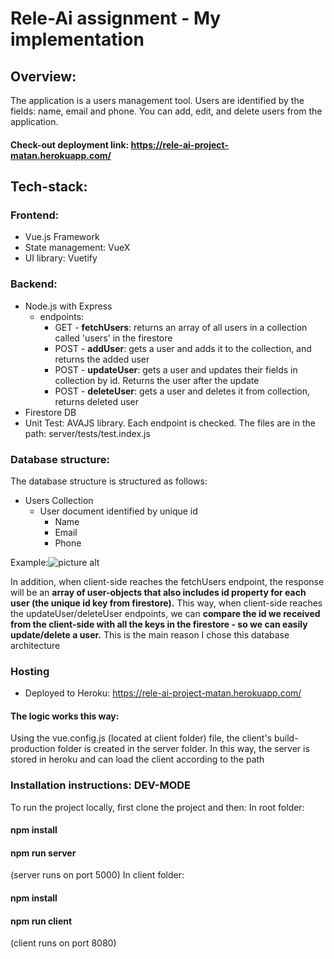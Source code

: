 # Rele-Ai assignment - My implementation

## Overview:
The application is a users management tool.
Users are identified by the fields: name, email and phone.
You can add, edit, and delete users from the application.
#### Check-out deployment link:  https://rele-ai-project-matan.herokuapp.com/


## Tech-stack:
### Frontend:
  * Vue.js Framework
  * State management: VueX
  * UI library: Vuetify
### Backend:
  * Node.js with Express
    * endpoints:
        * GET - **fetchUsers**: returns an array of all users in a collection called 'users' in the firestore
        * POST - **addUser**: gets a user and adds it to the collection, and returns the added user
        * POST - **updateUser**: gets a user and updates their fields in collection by id. Returns the user after the update
        * POST - **deleteUser**: gets a user and deletes it from collection, returns deleted user
  * Firestore DB
  * Unit Test: AVAJS library. Each endpoint is checked. The files are in the path: server/tests/test.index.js
### Database structure:
The database structure is structured as follows:
  * Users Collection
      * User document identified by unique id
          * Name
          * Email
          * Phone
   
Example:![picture alt](https://imgur.com/Ah6RIeY.png)

In addition, when client-side reaches the fetchUsers endpoint, the response will be an **array of user-objects that also includes id property for each user (the unique id key from firestore).**
This way, when client-side reaches the updateUser/deleteUser endpoints, we can **compare the id we received from the client-side with all the keys in the firestore - so we can easily update/delete a user.**
This is the main reason I chose this database architecture
### Hosting
* Deployed to Heroku:  https://rele-ai-project-matan.herokuapp.com/
#### The logic works this way:
Using the vue.config.js (located at client folder) file, the client's build-production folder is created in the server folder.
In this way, the server is stored in heroku and can load the client according to the path

### Installation instructions: DEV-MODE
To run the project locally, first clone the project and then:
In root folder:
#### npm install
#### npm run server 
(server runs on port 5000)
In client folder:
#### npm install
#### npm run client
(client runs on port 8080)
  
